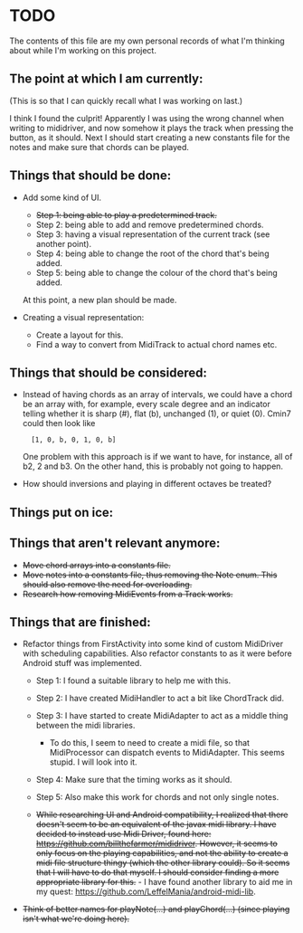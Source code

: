 # TODO

The contents of this file are my own personal records of what I'm thinking about while I'm working on this project.

## The point at which I am currently:

(This is so that I can quickly recall what I was working on last.)

I think I found the culprit! Apparently I was using the wrong channel when writing to mididriver, and now somehow it
    plays the track when pressing the button, as it should. Next I should start creating a new constants file for
    the notes and make sure that chords can be played.

## Things that should be done:

- Add some kind of UI.
    - ~~Step 1: being able to play a predetermined track.~~
    - Step 2: being able to add and remove predetermined chords.
    - Step 3: having a visual representation of the current track (see another point).
    - Step 4: being able to change the root of the chord that's being added.
    - Step 5: being able to change the colour of the chord that's being added.
    
    At this point, a new plan should be made.

- Creating a visual representation:
    - Create a layout for this.
    - Find a way to convert from MidiTrack to actual chord names etc.

## Things that should be considered:

- Instead of having chords as an array of intervals, we could have a chord be an array with, for example, every scale
    degree and an indicator telling whether it is sharp (#), flat (b), unchanged (1), or quiet (0). Cmin7 could then
    look like
        
        [1, 0, b, 0, 1, 0, b]
    
    One problem with this approach is if we want to have, for instance, all of b2, 2 and b3. On the other hand, this is
    probably not going to happen.

- How should inversions and playing in different octaves be treated?



## Things put on ice:

## Things that aren't relevant anymore:

- ~~Move chord arrays into a constants file.~~
- ~~Move notes into a constants file, thus removing the Note enum. This should also remove the need for overloading.~~
- ~~Research how removing MidiEvents from a Track works.~~

## Things that are finished:

- Refactor things from FirstActivity into some kind of custom MidiDriver with scheduling capabilities. Also refactor
    constants to as it were before Android stuff was implemented.
  - Step 1: I found a suitable library to help me with this.
  - Step 2: I have created MidiHandler to act a bit like ChordTrack did.
  - Step 3: I have started to create MidiAdapter to act as a middle thing between the midi libraries.
    - To do this, I seem to need to create a midi file, so that MidiProcessor can dispatch events to MidiAdapter.
        This seems stupid. I will look into it.
  - Step 4: Make sure that the timing works as it should.
  - Step 5: Also make this work for chords and not only single notes.

  - ~~While researching UI and Android compatibility, I realized that there doesn't seem to be an equivalent of the javax
        midi library. I have decided to instead use Midi Driver, found here: https://github.com/billthefarmer/mididriver.
        However, it seems to only focus on the playing capabilities, and not the ability to create a midi file structure
        thingy (which the other library could). So it seems that I will have to do that myself. I should consider finding
        a more appropriate library for this.~~
        - I have found another library to aid me in my quest: https://github.com/LeffelMania/android-midi-lib.

- ~~Think of better names for playNote(...) and playChord(...) (since playing isn't what we're doing here).~~